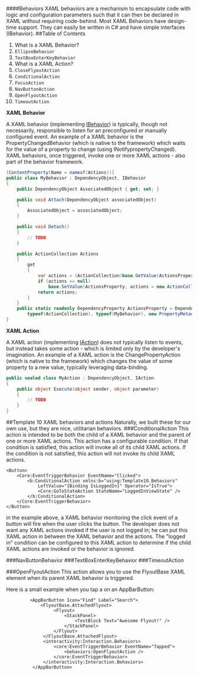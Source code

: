 ####Behaviors
XAML behaviors are a mechanism to encapsulate code with logic and configuration parameters such that it can then be declared in XAML without requiring code-behind. Most XAML Behaviors have design-time support. They can easily be written in C# and have simple interfaces (IBehavior).
##Table of Contents

1. What is a XAML Behavior?
1. `EllipseBehavior`
1. `TextBoxEnterKeyBehavior`
1. What is a XAML Action?
1. `CloseFlyoutAction`
1. `ConditionalAction`
1. `FocusAction`
1. `NavButtonAction`
1. `OpenFlyoutAction`
1. `TimeoutAction`

**XAML Behavior**

A XAML behavior (implementing [IBehavior](https://msdn.microsoft.com/en-us/library/microsoft.xaml.interactivity.ibehavior(v=vs.120).aspx)) is typically, though not necessarily, responsible to listen for an preconfigured or manually configured event. An example of a XAML behavior is the PropertyChangedBehavior (which is native to the framework) which waits for the value of a property to change (using INotifypropertyChanged). XAML behaviors, once triggered, invoke one or more XAML actions - also part of the behavior framework. 

````csharp
[ContentProperty(Name = nameof(Actions))]
public class MyBehavior : DependencyObject, IBehavior
{
    public DependencyObject AssociatedObject { get; set; }

    public void Attach(DependencyObject associatedObject)
    {
        AssociatedObject = associatedObject;
    }

    public void Detach()
    {
        // TODO
    }

    public ActionCollection Actions
    {
        get
        {
            var actions = (ActionCollection)base.GetValue(ActionsProperty);
            if (actions == null)
                base.SetValue(ActionsProperty, actions = new ActionCollection());
            return actions;
        }
    }
    public static readonly DependencyProperty ActionsProperty = DependencyProperty.Register(nameof(Actions),
        typeof(ActionCollection), typeof(MyBehavior), new PropertyMetadata(null));
}
````

**XAML Action**

A XAML action (implementing [IAction](https://msdn.microsoft.com/en-us/library/microsoft.xaml.interactivity.iaction(v=vs.120).aspx)) does not typically listen to events, but instead takes some action - which is limited only by the developer's imagination. An example of a XAML action is the ChangePropertyAction (which is native to the framework) which changes the value of some property to a new value, typically leveraging data-binding. 

````csharp
public sealed class MyAction : DependencyObject, IAction
{
    public object Execute(object sender, object parameter)
    {
        // TODO
    }
}
````

##Template 10 XAML behaviors and actions
Naturally, we built these for our own use, but they are nice, utilitarian behaviors.
###ConditionalAction 
This action is intended to be both the child of a XAML behavior and the parent of one or more XAML actions. This  action has a configurable condition. If that condition is satisfied, this action will invoke all of its child XAML actions. If the condition is not satisfied, this action will not invoke its child XAML actions.

````XAML
<Button>
    <Core:EventTriggerBehavior EventName="Clicked"> 
        <b:ConditionalAction xmlns:b="using:Template10.Behaviors" 
            LeftValue="{Binding IsLoggedIn}" Operator="IsTrue"> 
            <Core:GoToStateAction StateName="LoggedInViewState" /> 
        </b:ConditionalAction> 
    </Core:EventTriggerBehavior> 
</Button>
````
in the example above, a XAML behavior monitoring the click event of a button will fire when the user clicks the button. The developer does not want any XAML actions invoked if the user is not logged in; he can put this XAML action in between the XAML behavior and the actions. The "logged in" condition can be configured to this XAML action to determine if the child XAML actions are invoked or the behavior is ignored.

###NavButtonBehavior
###TextBoxEnterKeyBehavior
###TimeoutAction


###OpenFlyoutAction
This action allows you to use the FlyoutBase XAML element when its parent XAML behavior is triggered.

Here is a small example when you tap a on an AppBarButton:

```XAML
         <AppBarButton Icon="Find" Label="Search">
             <FlyoutBase.AttachedFlyout>
                  <Flyout>
                      <StackPanel>
                          <TextBlock Text="Awesome Flyout!" />
                      </StackPanel>
                  </Flyout>
              </FlyoutBase.AttachedFlyout>
              <interactivity:Interaction.Behaviors>
                  <core:EventTriggerBehavior EventName="Tapped">
                      <behaviors:OpenFlyoutAction />
                  </core:EventTriggerBehavior>
              </interactivity:Interaction.Behaviors>
          </AppBarButton>
```
